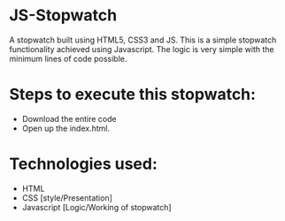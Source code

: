 # JS-Stopwatch
A stopwatch built using HTML5, CSS3 and JS.
This is a simple stopwatch functionality achieved using Javascript. The logic is very simple with the minimum lines of code possible.
# Steps to execute this stopwatch:

   * Download the entire code
   * Open up the index.html.

# Technologies used:

   * HTML
   * CSS [style/Presentation]
   * Javascript [Logic/Working of stopwatch]


